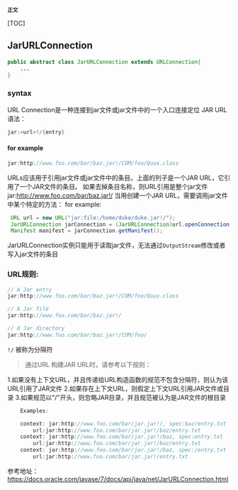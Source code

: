 **`正文`**

[TOC]

## JarURLConnection
```java
public abstract class JarURLConnection extends URLConnection{
    ...
}
```

### syntax
URL Connection是一种连接到jar文件或jar文件中的一个入口连接定位
JAR URL语法：
```java
jar:<url>!/{entry}
```

#### for example
```java
jar:http://www.foo.com/bar/baz.jar!/COM/foo/Quux.class
```
URLs应该用于引用jar文件或jar文件中的条目。上面的列子是一个JAR URL，它引用了一个JAR文件的条目。 如果去掉条目名称，则URL引用是整个jar文件 jar:http://www.foo.com/bar/baz.jar!/
当用创建一个JAR URL，需要调用jar文件中某个特定的方法： for example:
```java
 URL url = new URL("jar:file:/home/duke/duke.jar!/");
 JarURLConnection jarConnection = (JarURLConnection)url.openConnection();
 Manifest manifest = jarConnection.getManifest();
```
JarURLConnection实例只能用于读取jar文件，无法通过`OutputStream`修改或者写入jar文件的条目

### URL规则:
```java
// A Jar entry
jar:http://www.foo.com/bar/baz.jar!/COM/foo/Quux.class

// A Jar file
jar:http://www.foo.com/bar/baz.jar!/

// A Jar directory
jar:http://www.foo.com/bar/baz.jar!/COM/foo/
```
`!/`  被称为分隔符

>通过URL 构建JAR URL时，请参考以下规则：

1.如果没有上下文URL，并且传递给URL构造函数的规范不包含分隔符，则认为该URL引用了JAR文件
2.如果存在上下文URL，则假定上下文URL引用JAR文件或目录
3.如果规范以"/"开头，则忽略JAR目录，并且规范被认为是JAR文件的根目录

```java
    Examples:

    context: jar:http://www.foo.com/bar/jar.jar!/, spec:baz/entry.txt
        url:jar:http://www.foo.com/bar/jar.jar!/baz/entry.txt 
    context: jar:http://www.foo.com/bar/jar.jar!/baz, spec:entry.txt
        url:jar:http://www.foo.com/bar/jar.jar!/baz/entry.txt 
    context: jar:http://www.foo.com/bar/jar.jar!/baz, spec:/entry.txt
        url:jar:http://www.foo.com/bar/jar.jar!/entry.txt 
```



参考地址：https://docs.oracle.com/javase/7/docs/api/java/net/JarURLConnection.html
